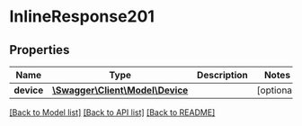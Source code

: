 # InlineResponse201

## Properties
Name | Type | Description | Notes
------------ | ------------- | ------------- | -------------
**device** | [**\Swagger\Client\Model\Device**](Device.md) |  | [optional] 

[[Back to Model list]](../README.md#documentation-for-models) [[Back to API list]](../README.md#documentation-for-api-endpoints) [[Back to README]](../README.md)


